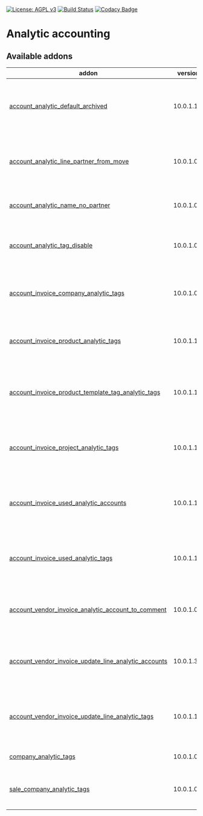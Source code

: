 [![License: AGPL v3](https://img.shields.io/badge/License-AGPL%20v3-blue.svg)](https://www.gnu.org/licenses/agpl-3.0)
[![Build Status](https://travis-ci.org/Tawasta/account-analytic.svg?branch=10.0)](https://travis-ci.org/Tawasta/account-analytic)
[![Codacy Badge](https://api.codacy.com/project/badge/Grade/1327f46e11224fdfa5b9110242b28952)](https://www.codacy.com/app/Tawasta/account-analytic?utm_source=github.com&amp;utm_medium=referral&amp;utm_content=Tawasta/account-analytic&amp;utm_campaign=Badge_Grade)

Analytic accounting
===================

[//]: # (addons)

Available addons
----------------
addon | version | summary
--- | --- | ---
[account_analytic_default_archived](account_analytic_default_archived/) | 10.0.1.1.0 | Show all analytic accounts by default (active and archived)
[account_analytic_line_partner_from_move](account_analytic_line_partner_from_move/) | 10.0.1.0.0 | Show the related account move's partner for analytic lines
[account_analytic_name_no_partner](account_analytic_name_no_partner/) | 10.0.1.0.0 | Removes partner name from name_get
[account_analytic_tag_disable](account_analytic_tag_disable/) | 10.0.1.0.0 | Adds "active" attribute for analytic tags
[account_invoice_company_analytic_tags](account_invoice_company_analytic_tags/) | 10.0.1.0.0 | Adds invoice line analytic tags from company
[account_invoice_product_analytic_tags](account_invoice_product_analytic_tags/) | 10.0.1.1.0 | Adds invoice line analytic tags from products
[account_invoice_product_template_tag_analytic_tags](account_invoice_product_template_tag_analytic_tags/) | 10.0.1.1.0 | Adds invoice line analytic tags from products tags
[account_invoice_project_analytic_tags](account_invoice_project_analytic_tags/) | 10.0.1.1.0 | Adds invoice line analytic tags from analytic account
[account_invoice_used_analytic_accounts](account_invoice_used_analytic_accounts/) | 10.0.1.1.0 | Enables filtering invoices based on lines' analytic accounts
[account_invoice_used_analytic_tags](account_invoice_used_analytic_tags/) | 10.0.1.1.0 | Enables filtering invoices based on lines' analytic tags
[account_vendor_invoice_analytic_account_to_comment](account_vendor_invoice_analytic_account_to_comment/) | 10.0.1.0.0 | Append analytic account to invoice comment on validate
[account_vendor_invoice_update_line_analytic_accounts](account_vendor_invoice_update_line_analytic_accounts/) | 10.0.1.3.0 | Mass update all lines' analytic account of a single invoice
[account_vendor_invoice_update_line_analytic_tags](account_vendor_invoice_update_line_analytic_tags/) | 10.0.1.1.2 | Mass update all lines' analytic tags of a single invoice
[company_analytic_tags](company_analytic_tags/) | 10.0.1.0.0 | Analytic tags for companies
[sale_company_analytic_tags](sale_company_analytic_tags/) | 10.0.1.0.0 | Adds sale order line analytic tags from company

[//]: # (end addons)